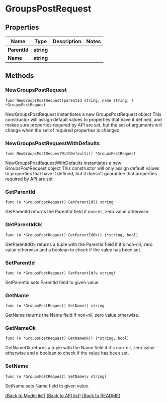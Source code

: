 # GroupsPostRequest

## Properties

Name | Type | Description | Notes
------------ | ------------- | ------------- | -------------
**ParentId** | **string** |  | 
**Name** | **string** |  | 

## Methods

### NewGroupsPostRequest

`func NewGroupsPostRequest(parentId string, name string, ) *GroupsPostRequest`

NewGroupsPostRequest instantiates a new GroupsPostRequest object
This constructor will assign default values to properties that have it defined,
and makes sure properties required by API are set, but the set of arguments
will change when the set of required properties is changed

### NewGroupsPostRequestWithDefaults

`func NewGroupsPostRequestWithDefaults() *GroupsPostRequest`

NewGroupsPostRequestWithDefaults instantiates a new GroupsPostRequest object
This constructor will only assign default values to properties that have it defined,
but it doesn't guarantee that properties required by API are set

### GetParentId

`func (o *GroupsPostRequest) GetParentId() string`

GetParentId returns the ParentId field if non-nil, zero value otherwise.

### GetParentIdOk

`func (o *GroupsPostRequest) GetParentIdOk() (*string, bool)`

GetParentIdOk returns a tuple with the ParentId field if it's non-nil, zero value otherwise
and a boolean to check if the value has been set.

### SetParentId

`func (o *GroupsPostRequest) SetParentId(v string)`

SetParentId sets ParentId field to given value.


### GetName

`func (o *GroupsPostRequest) GetName() string`

GetName returns the Name field if non-nil, zero value otherwise.

### GetNameOk

`func (o *GroupsPostRequest) GetNameOk() (*string, bool)`

GetNameOk returns a tuple with the Name field if it's non-nil, zero value otherwise
and a boolean to check if the value has been set.

### SetName

`func (o *GroupsPostRequest) SetName(v string)`

SetName sets Name field to given value.



[[Back to Model list]](../README.md#documentation-for-models) [[Back to API list]](../README.md#documentation-for-api-endpoints) [[Back to README]](../README.md)


